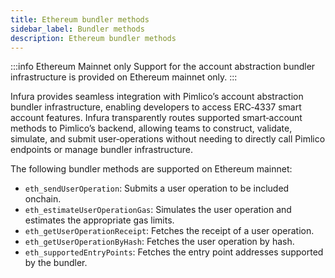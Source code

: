 ```yaml
---
title: Ethereum bundler methods
sidebar_label: Bundler methods
description: Ethereum bundler methods
---
```


:::info Ethereum Mainnet only
Support for the account abstraction bundler infrastructure is provided on Ethereum mainnet only.
:::

Infura provides seamless integration with Pimlico’s account abstraction bundler infrastructure, enabling
developers to access ERC‑4337 smart account features.
Infura transparently routes supported smart‑account methods to Pimlico’s backend, allowing
teams to construct, validate, simulate, and submit user‑operations without needing to directly call
Pimlico endpoints or manage bundler infrastructure.

The following bundler methods are supported on Ethereum mainnet:

- `eth_sendUserOperation`: Submits a user operation to be included onchain.
- `eth_estimateUserOperationGas`: Simulates the user operation and estimates the appropriate gas limits.
- `eth_getUserOperationReceipt`: Fetches the receipt of a user operation.
- `eth_getUserOperationByHash`: Fetches the user operation by hash.
- `eth_supportedEntryPoints`: Fetches the entry point addresses supported by the bundler.
